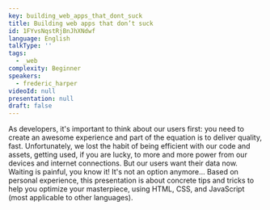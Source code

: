 ```yaml
---
key: building_web_apps_that_dont_suck
title: Building web apps that don’t suck
id: 1FYvsNqstRjBnJhXNdwf
language: English
talkType: ''
tags:
  - _web
complexity: Beginner
speakers:
  - frederic_harper
videoId: null
presentation: null
draft: false
---
```

As developers, it's important to think about our users first: you need to create an awesome experience and part of the equation is to deliver quality, fast. Unfortunately, we lost the habit of being efficient with our code and assets, getting used, if you are lucky, to more and more power from our devices and internet connections. But our users want their data now. Waiting is painful, you know it! It's not an option anymore... Based on personal experience, this presentation is about concrete tips and tricks to help you optimize your masterpiece, using HTML, CSS, and JavaScript (most applicable to other languages).